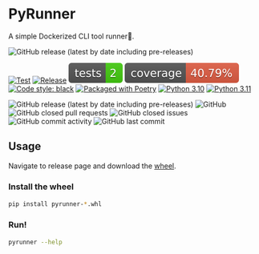 # PyRunner

A simple Dockerized CLI tool runner🎽.

<img alt="GitHub release (latest by date including pre-releases)" src="https://img.shields.io/github/downloads-pre/willongithub/pyrunner/latest/total?style=social">

[![Test](https://github.com/willongithub/pyrunner/actions/workflows/test.yml/badge.svg)](https://github.com/willongithub/pyrunner/actions/workflows/test.yml) [![Release](https://github.com/willongithub/pyrunner/actions/workflows/release.yml/badge.svg)](https://github.com/willongithub/pyrunner/actions/workflows/release.yml) [![Tests Status](./reports/junit/tests-badge.svg?dummy=8585744)](./reports/junit/junit.xml) [![Coverage Status](./reports/coverage/coverage-badge.svg?dummy=8585744)](./reports/coverage/coverage.xml) [![Code style: black](https://img.shields.io/badge/code%20style-black-000000.svg)](https://github.com/psf/black) [![Packaged with Poetry][poetry-badge]](https://python-poetry.org/) [![Python 3.10](https://img.shields.io/badge/python-3.10-blue.svg)](https://www.python.org/downloads/release/python-3100/) [![Python 3.11](https://img.shields.io/badge/python-3.11-blue.svg)](https://www.python.org/downloads/release/python-3110/)

[poetry-badge]: https://img.shields.io/badge/packaging-poetry-cyan.svg

![GitHub release (latest by date including pre-releases)](https://img.shields.io/github/v/release/willongithub/pyrunner?include_prereleases&style=for-the-badge) ![GitHub](https://img.shields.io/github/license/willongithub/pyrunner?style=for-the-badge) ![GitHub closed pull requests](https://img.shields.io/github/issues-pr-closed-raw/willongithub/pyrunner?style=for-the-badge) ![GitHub closed issues](https://img.shields.io/github/issues-closed-raw/willongithub/pyrunner?style=for-the-badge) ![GitHub commit activity](https://img.shields.io/github/commit-activity/m/willongithub/pyrunner?style=for-the-badge) ![GitHub last commit](https://img.shields.io/github/last-commit/willongithub/pyrunner?style=for-the-badge)


## Usage

Navigate to release page and download the [wheel](https://github.com/willongithub/pyrunner/releases).

### Install the wheel
``` sh
pip install pyrunner-*.whl
```

### Run!
``` sh
pyrunner --help
```

